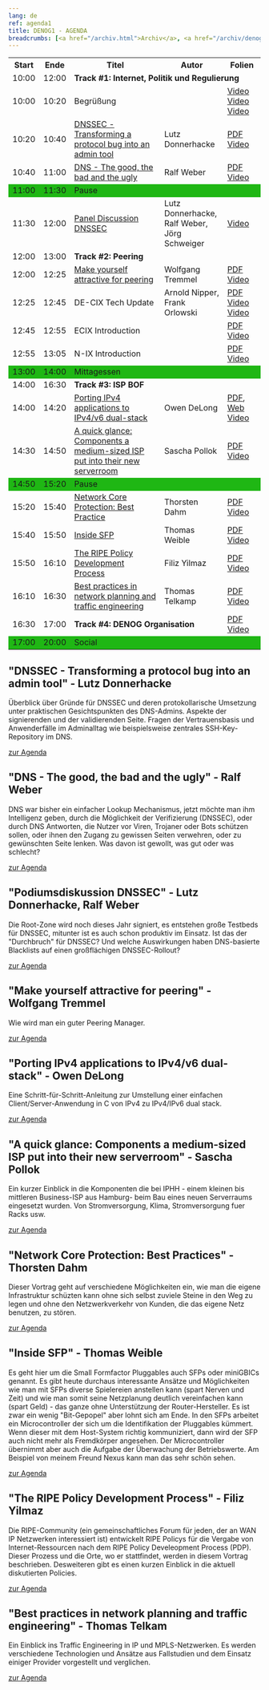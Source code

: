 ```yaml
---
lang: de 
ref: agenda1
title: DENOG1 - AGENDA
breadcrumbs: [<a href="/archiv.html">Archiv</a>, <a href="/archiv/denog1">DENOG1</a>]
---
```

<table class="table">
<tbody><tr><th>Start</th><th>Ende</th><th>Titel</th><th>Autor</th><th>Folien</th></tr>
<tr><td>10:00</td><td>12:00</td><td colspan="3"><b><a name="track1">Track #1: Internet, Politik und Regulierung</a></b></td></tr>
<tr><td>10:00</td><td>10:20</td><td>Begrüßung</td><td></td><td> <a href="http://mirror.man-da.de/denog/denog1/DENOG1-01-Marcus-Stoegbauer-Introduction.mp4">Video</a> <a href="http://mirror.man-da.de/denog/denog1/DENOG1-02-Arnold-Nipper-Introduction.mp4">Video</a> <a href="http://mirror.man-da.de/denog/denog1/DENOG1-03-Joerg-Schweiger-Introduction.mp4">Video</a> </td></tr>
<tr><td>10:20</td><td>10:40</td><td><a href="#agenda1" name="showtip" id="showtip">DNSSEC - Transforming a protocol bug into an admin tool</a></td><td>Lutz Donnerhacke</td><td><a href="http://media.denog.de/meetings/denog1/001-Donnerhacke-DNSSEC_Protocol.pdf">PDF</a> <a href="http://mirror.man-da.de/denog/denog1/DENOG1-04-Lutz-Donnerhacke-DNSSEC.mp4">Video</a></td></tr>
<tr><td>10:40</td><td>11:00</td><td><a href="#agenda2" name="showtip" id="showtip">DNS - The good, the bad and the ugly</a></td><td>Ralf Weber</td><td><a href="http://media.denog.de/meetings/denog1/002-Weber-DNS_Good_Bad_and_Ugly.pdf">PDF</a> <a href="http://mirror.man-da.de/denog/denog1/DENOG1-05-Ralf-Weber-DNS.mp4">Video</a></td></tr>
<tr bgcolor="#1fb714"><td>11:00</td><td>11:30</td><td colspan="3">Pause</td></tr>
<tr><td>11:30</td><td>12:00</td><td><a href="#agenda3" name="showtip" id="showtip">Panel Discussion DNSSEC</a></td><td>Lutz Donnerhacke,<br>Ralf Weber,<br>Jörg Schweiger</td><td><a href="http://mirror.man-da.de/denog/denog1/DENOG1-06-DNSSEC-Discussion.mp4">Video</a></td></tr>
<tr><td>12:00</td><td>13:00</td><td colspan="3"><b><a name="track2">Track #2: Peering</a></b></td></tr>
<tr><td>12:00</td><td>12:25</td><td><a href="#agenda4" name="showtip" id="showtip">Make yourself attractive for peering</a></td><td>Wolfgang Tremmel</td><td><a href="http://media.denog.de/meetings/denog1/004-Tremmel-Attractive_for_Peering.pdf">PDF</a> <a href="http://mirror.man-da.de/denog/denog1/DENOG1-07-Wolfgang-Tremmel-Peering.mp4">Video</a></td></tr>
<tr><td>12:25</td><td>12:45</td><td>DE-CIX Tech Update</td><td>Arnold Nipper,<br> Frank Orlowski</td><td><a href="http://media.denog.de/meetings/denog1/005-Nipper-DE-CIX_Tech_Update.pdf">PDF</a> <a href="http://mirror.man-da.de/denog/denog1/DENOG1-08-Frank-Orlowski-DE-CIX-Tech-Update.mp4">Video</a> <a href="http://mirror.man-da.de/denog/denog1/DENOG1-09-Arnold-Nipper-DE-CIX-Tech-Update.mp4">Video</a></td></tr>
<tr><td>12:45</td><td>12:55</td><td>ECIX Introduction</td><td></td><td><a href="http://media.denog.de/meetings/denog1/006-Wahl-ECIX_Introduction.pdf">PDF</a> <a href="http://mirror.man-da.de/denog/denog1/DENOG1-10-Stefan-Wahl-ECIX-Introduction.mp4">Video</a></td></tr>
<tr><td>12:55</td><td>13:05</td><td>N-IX Introduction</td><td></td><td><a href="http://media.denog.de/meetings/denog1/007-Gloeckner-N-IX_Introduction.pdf">PDF</a> <a href="http://mirror.man-da.de/denog/denog1/DENOG1-11-Rico-Gloeckner-NIX-Introduction.mp4">Video</a></td></tr>
<tr bgcolor="#1fb714"><td>13:00</td><td>14:00</td><td colspan="3">Mittagessen</td></tr>
<tr><td>14:00</td><td>16:30</td><td colspan="3"><b><a name="track3">Track #3: ISP BOF</a></b></td></tr>
<tr><td>14:00</td><td>14:20</td><td><a href="#agenda8" name="showtip" id="showtip">Porting IPv4 applications to IPv4/v6 dual-stack</a></td><td>Owen DeLong</td><td><a href="http://media.denog.de/meetings/denog1/008-DeLong-Porting_Applications_Dual-Stack.pdf">PDF</a>, <a href="http://owend.corp.he.net/ipv6">Web</a> <a href="http://mirror.man-da.de/denog/denog1/DENOG1-12-Owen-DeLong-Porting-Applications-to-IPv6.mp4">Video</a></td></tr>
<tr><td>14:30</td><td>14:50</td><td><a href="#agenda9" name="showtip" id="showtip">A quick glance: Components a medium-sized ISP put into their new serverroom</a></td><td>Sascha Pollok</td><td><a href="http://media.denog.de/meetings/denog1/009-Pollok-Severroom.pdf">PDF</a> <a href="http://mirror.man-da.de/denog/denog1/DENOG1-13-Sascha-Pollok-Serverroom-Infrastructure.mp4">Video</a></td></tr>
<tr bgcolor="#1fb714"><td>14:50</td><td>15:20</td><td colspan="3">Pause</td></tr>
<tr><td>15:20</td><td>15:40</td><td><a href="#agenda10" name="showtip" id="showtip">Network Core Protection: Best Practice</a></td><td>Thorsten Dahm</td><td><a href="http://media.denog.de/meetings/denog1/010-Dahm-Network_Core_Protection.pdf">PDF</a> <a href="http://mirror.man-da.de/denog/denog1/DENOG1-14-Thorsten-Dahm-Core-Protection.mp4">Video</a></td></tr>
<tr><td>15:40</td><td>15:50</td><td><a href="#agenda11" name="showtip" id="showtip">Inside SFP</a></td><td>Thomas Weible</td><td><a href="http://media.denog.de/meetings/denog1/011-Weible-Inside_SFP.pdf">PDF</a> <a href="http://mirror.man-da.de/denog/denog1/DENOG1-15-Thomas-Weible-Inside-SFP.mp4">Video</a></td></tr>
<tr><td>15:50</td><td>16:10</td><td><a href="#agenda12" name="showtip" id="showtip">The RIPE Policy Development Process</a></td><td>Filiz Yilmaz</td><td><a href="http://media.denog.de/meetings/denog1/012-Yilmaz-RIPE_Policy_Development_Process.pdf">PDF</a> <a href="http://mirror.man-da.de/denog/denog1/DENOG1-16-Filiz-Yilmaz-RIPE-Policy-Development.mp4">Video</a></td></tr>
<tr><td>16:10</td><td>16:30</td><td><a href="#agenda13" name="showtip" id="showtip">Best practices in network planning and traffic engineering</a></td><td>Thomas Telkamp</td><td><a href="http://media.denog.de/meetings/denog1/013-Telkamp-How_Full_is_Full.pdf">PDF</a> <a href="http://mirror.man-da.de/denog/denog1/DENOG1-17-Thomas-Telkamp-Traffic-Engineering.mp4">Video</a></td></tr>
<tr><td>16:30</td><td>17:00</td><td colspan="2"><b>Track #4: DENOG Organisation</b></td><td><a href="http://media.denog.de/meetings/denog1/014-Hoffmann-DENOG_Organisational_Matters.pdf">PDF</a> <a href="http://mirror.man-da.de/denog/denog1/DENOG1-18-Jens-Hoffmann-DENOG-Orga.mp4">Video</a></td></tr>
<tr bgcolor="#1fb714"><td>17:00</td><td>20:00</td><td colspan="3">Social</td></tr>
</tbody></table>

## "DNSSEC - Transforming a protocol bug into an admin tool" - Lutz Donnerhacke

Überblick über Gründe für DNSSEC und deren protokollarische Umsetzung unter praktischen Gesichtspunkten des DNS-Admins. Aspekte der signierenden und der validierenden Seite. Fragen der Vertrauensbasis und Anwenderfälle im Adminalltag wie beispielsweise zentrales SSH-Key-Repository im DNS. 

[zur Agenda](#top)

## "DNS - The good, the bad and the ugly" - Ralf Weber

DNS war bisher ein einfacher Lookup Mechanismus, jetzt möchte man ihm Intelligenz geben, durch die Möglichkeit der Verifizierung (DNSSEC), oder durch DNS Antworten, die Nutzer vor Viren, Trojaner oder Bots schützen sollen, oder ihnen den Zugang zu gewissen Seiten verwehren, oder zu gewünschten Seite lenken. Was davon ist gewollt, was gut oder was schlecht? 

[zur Agenda](#top)

## "Podiumsdiskussion DNSSEC" - Lutz Donnerhacke, Ralf Weber

Die Root-Zone wird noch dieses Jahr signiert, es entstehen große Testbeds für DNSSEC, mitunter ist es auch schon produktiv im Einsatz. Ist das der "Durchbruch" für DNSSEC? Und welche Auswirkungen haben DNS-basierte Blacklists auf einen großflächigen DNSSEC-Rollout? 

[zur Agenda](#top)

## "Make yourself attractive for peering" - Wolfgang Tremmel

Wie wird man ein guter Peering Manager. 

[zur Agenda](#top)

## "Porting IPv4 applications to IPv4/v6 dual-stack" - Owen DeLong

Eine Schritt-für-Schritt-Anleitung zur Umstellung einer einfachen Client/Server-Anwendung in C von IPv4 zu IPv4/IPv6 dual stack. 

[zur Agenda](#top)

## "A quick glance: Components a medium-sized ISP put into their new serverroom" - Sascha Pollok

Ein kurzer Einblick in die Komponenten die bei IPHH - einem kleinen bis mittleren Business-ISP aus Hamburg- beim Bau eines neuen Serverraums eingesetzt wurden. Von Stromversorgung, Klima, Stromversorgung fuer Racks usw. 

[zur Agenda](#top)

## "Network Core Protection: Best Practices" - Thorsten Dahm

Dieser Vortrag geht auf verschiedene Möglichkeiten ein, wie man die eigene Infrastruktur schüzten kann ohne sich selbst zuviele Steine in den Weg zu legen und ohne den Netzwerkverkehr von Kunden, die das eigene Netz benutzen, zu stören. 

[zur Agenda](#top)

## "Inside SFP" - Thomas Weible

Es geht hier um die Small Formfactor Pluggables auch SFPs oder miniGBICs genannt. Es gibt heute durchaus interessante Ansätze und Möglichkeiten wie man mit SFPs diverse Spielereien anstellen kann (spart Nerven und Zeit) und wie man somit seine Netzplanung deutlich vereinfachen kann (spart Geld) - das ganze ohne Unterstützung der Router-Hersteller. Es ist zwar ein wenig "Bit-Gepopel" aber lohnt sich am Ende. In den SFPs arbeitet ein Microcontroller der sich um die Identifikation der Pluggables kümmert. Wenn dieser mit dem Host-System richtig kommuniziert, dann wird der SFP auch nicht mehr als Fremdkörper angesehen. Der Microcontroller übernimmt aber auch die Aufgabe der Überwachung der Betriebswerte. Am Beispiel von meinem Freund Nexus kann man das sehr schön sehen. 

[zur Agenda](#top)

## "The RIPE Policy Development Process" - Filiz Yilmaz

Die RIPE-Community (ein gemeinschaftliches Forum für jeden, der an WAN IP Netzwerken interessiert ist) entwickelt RIPE Policys für die Vergabe von Internet-Ressourcen nach dem RIPE Policy Develeopment Process (PDP). Dieser Prozess und die Orte, wo er stattfindet, werden in diesem Vortrag beschrieben. Desweiteren gibt es einen kurzen Einblick in die aktuell diskutierten Policies. 

[zur Agenda](#top)

## "Best practices in network planning and traffic engineering" - Thomas Telkam

Ein Einblick ins Traffic Engineering in IP und MPLS-Netzwerken. Es werden verschiedene Technologien und Ansätze aus Fallstudien und dem Einsatz einiger Provider vorgestellt und verglichen. 

[zur Agenda](#top)